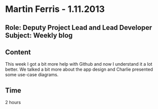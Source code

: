 Martin Ferris - 1.11.2013
===============
Role: Deputy Project Lead and Lead Developer
Subject: Weekly blog
---------------

Content
-------
This week I got a bit more help with Github and now I understand it a lot better. We talked a bit more about the app design and Charlie presented some use-case diagrams.

Time
----
2 hours
